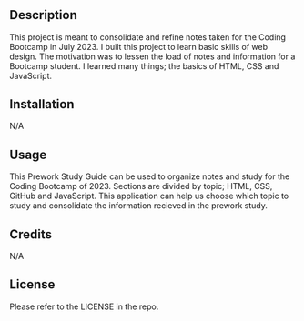 # <Prework Study Guide Webpage>

## Description

This project is meant to consolidate and refine notes taken for the Coding Bootcamp in July 2023. I built this project to learn basic skills of web design. The motivation was to lessen the load of notes and information for a Bootcamp student. I learned many things; the basics of HTML, CSS and JavaScript.

## Installation

N/A

## Usage

This Prework Study Guide can be used to organize notes and study for the Coding Bootcamp of 2023. Sections are divided by topic; HTML, CSS, GitHub and JavaScript. This application can help us choose which topic to study and consolidate the information recieved in the prework study.

## Credits

N/A

## License

Please refer to the LICENSE in the repo.
